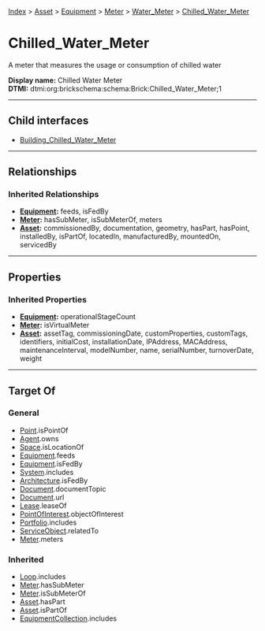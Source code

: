 [Index](../../../../../index.md) > [Asset](../../../../Asset.md) > [Equipment](../../../Equipment.md) > [Meter](../../Meter.md) > [Water_Meter](../Water_Meter.md) > [Chilled_Water_Meter](#)
# Chilled_Water_Meter

A meter that measures the usage or consumption of chilled water


**Display name:** Chilled Water Meter<br />
**DTMI:** dtmi:org:brickschema:schema:Brick:Chilled_Water_Meter;1

---

## Child interfaces
* [Building_Chilled_Water_Meter](Building-.md)

---

## Relationships

### Inherited Relationships
* **[Equipment](../../../Equipment.md):** feeds, isFedBy
* **[Meter](../../Meter.md):** hasSubMeter, isSubMeterOf, meters
* **[Asset](../../../../Asset.md):** commissionedBy, documentation, geometry, hasPart, hasPoint, installedBy, isPartOf, locatedIn, manufacturedBy, mountedOn, servicedBy

---

## Properties

### Inherited Properties
* **[Equipment](../../../Equipment.md):** operationalStageCount
* **[Meter](../../Meter.md):** isVirtualMeter
* **[Asset](../../../../Asset.md):** assetTag, commissioningDate, customProperties, customTags, identifiers, initialCost, installationDate, IPAddress, MACAddress, maintenanceInterval, modelNumber, name, serialNumber, turnoverDate, weight

---

## Target Of
### General
* [Point](../../../../../Point/Point.md).isPointOf
* [Agent](../../../../../Agent/Agent.md).owns
* [Space](../../../../../Space/Space.md).isLocationOf
* [Equipment](../../../Equipment.md).feeds
* [Equipment](../../../Equipment.md).isFedBy
* [System](../../../../../Collection/System/System.md).includes
* [Architecture](../../../../../Space/Architecture/Architecture.md).isFedBy
* [Document](../../../../../Information/Document/Document.md).documentTopic
* [Document](../../../../../Information/Document/Document.md).url
* [Lease](../../../../../Event/Lease.md).leaseOf
* [PointOfInterest](../../../../../Information/PointOfInterest.md).objectOfInterest
* [Portfolio](../../../../../Collection/Portfolio.md).includes
* [ServiceObject](../../../../../Information/ServiceObject/ServiceObject.md).relatedTo
* [Meter](../../Meter.md).meters
### Inherited
* [Loop](../../../../../Collection/Loop/Loop.md).includes
* [Meter](../../Meter.md).hasSubMeter
* [Meter](../../Meter.md).isSubMeterOf
* [Asset](../../../../Asset.md).hasPart
* [Asset](../../../../Asset.md).isPartOf
* [EquipmentCollection](../../../../../Collection/Equipment-.md).includes
